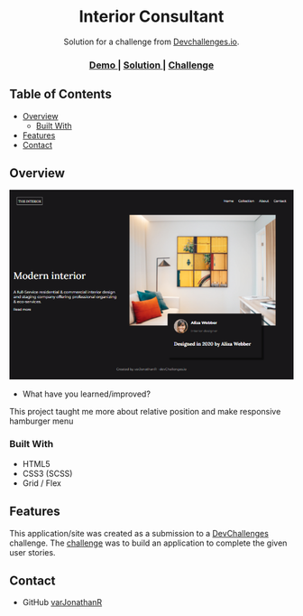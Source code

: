 <!-- Please update value in the {}  -->

<h1 align="center">Interior Consultant</h1>

<div align="center">
   Solution for a challenge from  <a href="http://devchallenges.io" target="_blank">Devchallenges.io</a>.
</div>

<div align="center">
  <h3>
    <a href="https://interior-consultant-varjonathanr.netlify.app/">
      Demo
    </a>
    <span> | </span>
    <a href="https://devchallenges.io/solutions/M4wUZCWSk3H2RbbB6Jv4">
      Solution
    </a>
    <span> | </span>
    <a href="https://devchallenges.io/challenges/Jymh2b2FyebRTUljkNcb">
      Challenge
    </a>
  </h3>
</div>

<!-- TABLE OF CONTENTS -->

## Table of Contents

- [Overview](#overview)
  - [Built With](#built-with)
- [Features](#features)
- [Contact](#contact)

<!-- OVERVIEW -->

## Overview

![screenshot](https://github.com/varJonathanR/interior-consultant/blob/main/assets/interior-consultant_preview.png)

- What have you learned/improved?

This project taught me more about relative position and make responsive hamburger menu
### Built With

<!-- This section should list any major frameworks that you built your project using. Here are a few examples.-->

- HTML5
- CSS3 (SCSS)
- Grid / Flex

## Features

<!-- List the features of your application or follow the template. Don't share the figma file here :) -->

This application/site was created as a submission to a [DevChallenges](https://devchallenges.io/challenges) challenge. The [challenge](https://devchallenges.io/challenges/gcbWLxG6wdennelX7b8I) was to build an application to complete the given user stories.


## Contact

- GitHub [varJonathanR](https://github.com/varJonathanR)

